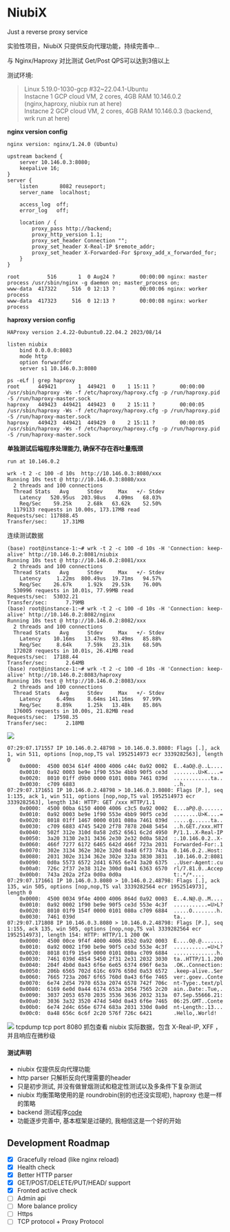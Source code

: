 # NiubiX

Just a reverse proxy service

实验性项目，NiubiX 只提供反向代理功能，持续完善中...

与 Nginx/Haproxy 对比测试 Get/Post QPS可以达到3倍以上  

测试环境:
> Linux 5.19.0-1030-gcp #32~22.04.1-Ubuntu  
> Instacne 1 GCP cloud VM, 2 cores, 4GB RAM 10.146.0.2 (nginx,haproxy, niubix run at here)   
> Instacne 2 GCP cloud VM, 2 cores, 4GB RAM 10.146.0.3 (backend, wrk run at here)  

**nginx version config**
```
nginx version: nginx/1.24.0 (Ubuntu)

upstream backend {
	server 10.146.0.3:8080;
	keepalive 16;
}
server {
	listen       8082 reuseport;
	server_name  localhost;

	access_log  off;
	error_log 	off;

	location / {
		proxy_pass http://backend;
		proxy_http_version 1.1;
		proxy_set_header Connection "";
		proxy_set_header X-Real-IP $remote_addr;
		proxy_set_header X-Forwarded-For $proxy_add_x_forwarded_for;
	}
}

root         516       1  0 Aug24 ?        00:00:00 nginx: master process /usr/sbin/nginx -g daemon on; master_process on;
www-data  417322     516  0 12:13 ?        00:00:06 nginx: worker process
www-data  417323     516  0 12:13 ?        00:00:08 nginx: worker process
```

**haproxy version config**
```
HAProxy version 2.4.22-0ubuntu0.22.04.2 2023/08/14

listen niubix
    bind 0.0.0.0:8083
    mode http
    option forwardfor
    server s1 10.146.0.3:8080

ps -eLf | grep haproxy
root      449421       1  449421  0    1 15:11 ?        00:00:00 /usr/sbin/haproxy -Ws -f /etc/haproxy/haproxy.cfg -p /run/haproxy.pid -S /run/haproxy-master.sock
haproxy   449423  449421  449423  0    2 15:11 ?        00:00:05 /usr/sbin/haproxy -Ws -f /etc/haproxy/haproxy.cfg -p /run/haproxy.pid -S /run/haproxy-master.sock
haproxy   449423  449421  449429  0    2 15:11 ?        00:00:05 /usr/sbin/haproxy -Ws -f /etc/haproxy/haproxy.cfg -p /run/haproxy.pid -S /run/haproxy-master.sock
```

**单独测试后端程序处理能力, 确保不存在吞吐量瓶颈**
```
run at 10.146.0.2

wrk -t 2 -c 100 -d 10s  http://10.146.0.3:8080/xxx
Running 10s test @ http://10.146.0.3:8080/xxx
  2 threads and 100 connections
  Thread Stats   Avg      Stdev     Max   +/- Stdev
    Latency   520.95us  203.98us   4.09ms   68.03%
    Req/Sec    59.25k     2.68k   63.62k    52.50%
  1179133 requests in 10.00s, 173.17MB read
Requests/sec: 117888.45
Transfer/sec:     17.31MB
```

连续测试数据
```
(base) root@instance-1:~# wrk -t 2 -c 100 -d 10s -H 'Connection: keep-alive' http://10.146.0.2:8081/niubix
Running 10s test @ http://10.146.0.2:8081/xxx
  2 threads and 100 connections
  Thread Stats   Avg      Stdev     Max   +/- Stdev
    Latency     1.22ms  800.49us  19.71ms   94.57%
    Req/Sec    26.67k     1.92k   29.53k    76.00%
  530996 requests in 10.01s, 77.99MB read
Requests/sec:  53032.21
Transfer/sec:      7.79MB
(base) root@instance-1:~# wrk -t 2 -c 100 -d 10s -H 'Connection: keep-alive' http://10.146.0.2:8082/nginx
Running 10s test @ http://10.146.0.2:8082/xxx
  2 threads and 100 connections
  Thread Stats   Avg      Stdev     Max   +/- Stdev
    Latency    10.16ms   13.47ms  93.49ms   85.88%
    Req/Sec     8.64k     7.59k   23.31k    68.50%
  172028 requests in 10.01s, 26.41MB read
Requests/sec:  17188.44
Transfer/sec:      2.64MB
(base) root@instance-1:~# wrk -t 2 -c 100 -d 10s -H 'Connection: keep-alive' http://10.146.0.2:8083/haproxy
Running 10s test @ http://10.146.0.2:8083/xxx
  2 threads and 100 connections
  Thread Stats   Avg      Stdev     Max   +/- Stdev
    Latency     6.49ms    8.64ms 141.16ms   97.99%
    Req/Sec     8.89k     1.25k   13.48k    85.86%
  176005 requests in 10.00s, 21.82MB read
Requests/sec:  17598.35
Transfer/sec:      2.18MB
```
![](https://picx.zhimg.com/80/v2-80ddd7903e85bffbacb4c4b071241f01_1440w.png)

```
07:29:07.171557 IP 10.146.0.2.48798 > 10.146.0.3.8080: Flags [.], ack 1, win 511, options [nop,nop,TS val 1952514973 ecr 3339282563], length 0
	0x0000:  4500 0034 614f 4000 4006 c44c 0a92 0002  E..4aO@.@..L....
	0x0010:  0a92 0003 be9e 1f90 553e 4bb9 90f5 ce3d  ........U>K....=
	0x0020:  8010 01ff d9b0 0000 0101 080a 7461 039d  ............ta..
	0x0030:  c709 6883                                ..h.
07:29:07.171651 IP 10.146.0.2.48798 > 10.146.0.3.8080: Flags [P.], seq 1:135, ack 1, win 511, options [nop,nop,TS val 1952514973 ecr 3339282563], length 134: HTTP: GET /xxx HTTP/1.1
	0x0000:  4500 00ba 6150 4000 4006 c3c5 0a92 0002  E...aP@.@.......
	0x0010:  0a92 0003 be9e 1f90 553e 4bb9 90f5 ce3d  ........U>K....=
	0x0020:  8018 01ff 1467 0000 0101 080a 7461 039d  .....g......ta..
	0x0030:  c709 6883 4745 5420 2f78 7878 2048 5454  ..h.GET./xxx.HTT
	0x0040:  502f 312e 310d 0a58 2d52 6561 6c2d 4950  P/1.1..X-Real-IP
	0x0050:  3a20 3130 2e31 3436 2e30 2e32 0d0a 582d  :.10.146.0.2..X-
	0x0060:  466f 7277 6172 6465 642d 466f 723a 2031  Forwarded-For:.1
	0x0070:  302e 3134 362e 302e 320d 0a48 6f73 743a  0.146.0.2..Host:
	0x0080:  2031 302e 3134 362e 302e 323a 3830 3831  .10.146.0.2:8081
	0x0090:  0d0a 5573 6572 2d41 6765 6e74 3a20 6375  ..User-Agent:.cu
	0x00a0:  726c 2f37 2e38 312e 300d 0a41 6363 6570  rl/7.81.0..Accep
	0x00b0:  743a 202a 2f2a 0d0a 0d0a                 t:.*/*....
07:29:07.171661 IP 10.146.0.3.8080 > 10.146.0.2.48798: Flags [.], ack 135, win 505, options [nop,nop,TS val 3339282564 ecr 1952514973], length 0
	0x0000:  4500 0034 9f4e 4000 4006 864d 0a92 0003  E..4.N@.@..M....
	0x0010:  0a92 0002 1f90 be9e 90f5 ce3d 553e 4c3f  ...........=U>L?
	0x0020:  8010 01f9 154f 0000 0101 080a c709 6884  .....O........h.
	0x0030:  7461 039d                                ta..
07:29:07.171808 IP 10.146.0.3.8080 > 10.146.0.2.48798: Flags [P.], seq 1:155, ack 135, win 505, options [nop,nop,TS val 3339282564 ecr 1952514973], length 154: HTTP: HTTP/1.1 200 OK
	0x0000:  4500 00ce 9f4f 4000 4006 85b2 0a92 0003  E....O@.@.......
	0x0010:  0a92 0002 1f90 be9e 90f5 ce3d 553e 4c3f  ...........=U>L?
	0x0020:  8018 01f9 15e9 0000 0101 080a c709 6884  ..............h.
	0x0030:  7461 039d 4854 5450 2f31 2e31 2032 3030  ta..HTTP/1.1.200
	0x0040:  204f 4b0d 0a43 6f6e 6e65 6374 696f 6e3a  .OK..Connection:
	0x0050:  206b 6565 702d 616c 6976 650d 0a53 6572  .keep-alive..Ser
	0x0060:  7665 723a 2067 6f65 760d 0a43 6f6e 7465  ver:.goev..Conte
	0x0070:  6e74 2d54 7970 653a 2074 6578 742f 706c  nt-Type:.text/pl
	0x0080:  6169 6e0d 0a44 6174 653a 2054 7565 2c20  ain..Date:.Tue,.
	0x0090:  3037 2053 6570 2035 3536 3636 2032 313a  07.Sep.55666.21:
	0x00a0:  3036 3a32 3520 474d 540d 0a43 6f6e 7465  06:25.GMT..Conte
	0x00b0:  6e74 2d4c 656e 6774 683a 2031 330d 0a0d  nt-Length:.13...
	0x00c0:  0a48 656c 6c6f 2c20 576f 726c 6421       .Hello,.World!
```
![](https://pica.zhimg.com/80/v2-d5ae358121a2c93e4544cbea1925a020_1440w.png?source=d16d100b)
tcpdump tcp port 8080 抓包查看 niubix 实际数据，包含 X-Real-IP, XFF ，并且响应在微秒级

#### 测试声明
* niubix 仅提供反向代理功能
* http parser 只解析反向代理需要的header
* 只是初步测试, 并没有做冒烟测试和稳定性测试以及多条件下复杂测试
* niubix 均衡策略使用的是 roundrobin(别的也还没实现呢), haproxy 也是一样的策略
* backend 测试程序[code](https://github.com/shaovie/reactor/blob/main/example/techempower.cpp)
* 功能逐步完善中, 基本框架是过硬的, 我相信这是一个好的开始

## Development Roadmap

- [x] Gracefully reload (like nginx reload)
- [x] Health check
- [x] Better HTTP parser
- [x] GET/POST/DELETE/PUT/HEAD/ support
- [x] Fronted active check
- [ ] Admin api
- [ ] More balance prolicy
- [ ] Https
- [ ] TCP protocol + Proxy Protocol
